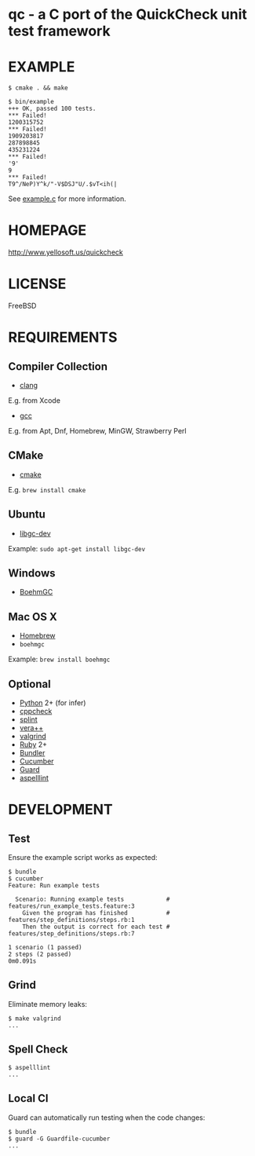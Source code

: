 # qc - a C port of the QuickCheck unit test framework

# EXAMPLE

```
$ cmake . && make

$ bin/example
+++ OK, passed 100 tests.
*** Failed!
1200315752
*** Failed!
1909203817
287898845
435231224
*** Failed!
'9'
9
*** Failed!
T9^/NeP)Y^k/"-V$DSJ"U/.$vT<ih(|
```

See [example.c](https://github.com/mcandre/qc/blob/master/lib/example.c) for more information.

# HOMEPAGE

http://www.yellosoft.us/quickcheck

# LICENSE

FreeBSD

# REQUIREMENTS

## Compiler Collection

* [clang](http://clang.llvm.org/)

E.g. from Xcode

* [gcc](https://gcc.gnu.org/)

E.g. from Apt, Dnf, Homebrew, MinGW, Strawberry Perl

## CMake

* [cmake](https://cmake.org/)

E.g. `brew install cmake`

## Ubuntu

* [libgc-dev](http://packages.ubuntu.com/search?keywords=libgc-dev&searchon=names)

Example: `sudo apt-get install libgc-dev`

## Windows

* [BoehmGC](http://www.hpl.hp.com/personal/Hans_Boehm/gc/)

## Mac OS X

* [Homebrew](http://brew.sh/)
* `boehmgc`

Example: `brew install boehmgc`

## Optional

* [Python](https://www.python.org/) 2+ (for infer)
* [cppcheck](http://cppcheck.sourceforge.net/)
* [splint](http://www.splint.org/)
* [vera++](https://bitbucket.org/verateam/vera/wiki/Home)
* [valgrind](http://www.valgrind.org/)
* [Ruby](https://www.ruby-lang.org/) 2+
* [Bundler](http://bundler.io/)
* [Cucumber](http://cukes.info/)
* [Guard](http://guardgem.org/)
* [aspelllint](https://github.com/mcandre/aspelllint)

# DEVELOPMENT

## Test

Ensure the example script works as expected:

```
$ bundle
$ cucumber
Feature: Run example tests

  Scenario: Running example tests            # features/run_example_tests.feature:3
    Given the program has finished           # features/step_definitions/steps.rb:1
    Then the output is correct for each test # features/step_definitions/steps.rb:7

1 scenario (1 passed)
2 steps (2 passed)
0m0.091s
```

## Grind

Eliminate memory leaks:

```
$ make valgrind
...
```

## Spell Check

```
$ aspelllint
...
```

## Local CI

Guard can automatically run testing when the code changes:

```
$ bundle
$ guard -G Guardfile-cucumber
...
```
